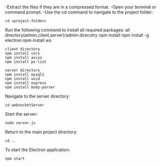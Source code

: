 -Extract the files if they are in a compressed format.
-Open your terminal or command prompt.
-Use the cd command to navigate to the project folder:

	cd <project-folder>

Run the following command to install all required packages:
	all directory(admin,client,server)/admin direcotry
	npm install
 	npm install -g electron
	npm install ws

	client directory
	npm install cors
	npm install axios
	npm install ps-list
	
	server directory
	npm install mysql2
	npm install uuid
	npm install express
	npm install body-parser






Navigate to the server directory:

	cd websocketServer
Start the server:

	node server.js

Return to the main project directory:

	cd ..
To start the Electron application:

	npm start

